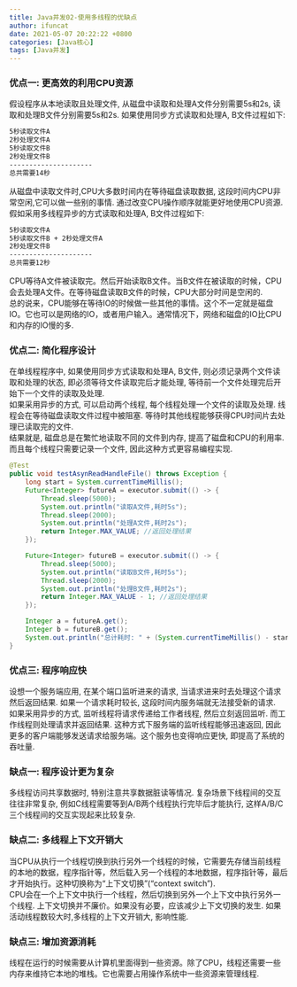 ```yaml
---
title: Java并发02-使用多线程的优缺点
author: ifuncat
date: 2021-05-07 20:22:22 +0800
categories: [Java核心]
tags: [Java并发]
---
```

<style>
img{
    padding-left: 3%;
}
</style>

### 优点一: 更高效的利用CPU资源
假设程序从本地读取且处理文件, 从磁盘中读取和处理A文件分别需要5s和2s, 读取和处理B文件分别需要5s和2s. 如果使用同步方式读取和处理A, B文件过程如下:
```bash
5秒读取文件A
2秒处理文件A
5秒读取文件B
2秒处理文件B
---------------------
总共需要14秒
```
从磁盘中读取文件时,CPU大多数时间内在等待磁盘读取数据, 这段时间内CPU非常空闲,它可以做一些别的事情. 通过改变CPU操作顺序就能更好地使用CPU资源.<br/> 
假如采用多线程异步的方式读取和处理A, B文件过程如下:
```bash
5秒读取文件A
5秒读取文件B + 2秒处理文件A
2秒处理文件B
---------------------
总共需要12秒
```
CPU等待A文件被读取完。然后开始读取B文件。当B文件在被读取的时候，CPU会去处理A文件。在等待磁盘读取B文件的时候，CPU大部分时间是空闲的.<br/>
总的说来，CPU能够在等待IO的时候做一些其他的事情。这个不一定就是磁盘IO。它也可以是网络的IO，或者用户输入。通常情况下，网络和磁盘的IO比CPU和内存的IO慢的多.
### 优点二: 简化程序设计
在单线程程序中, 如果使用同步方式读取和处理A, B文件, 则必须记录两个文件读取和处理的状态, 即必须等待文件读取完后才能处理, 等待前一个文件处理完后开始下一个文件的读取及处理.<br/>
如果采用异步的方式, 可以启动两个线程, 每个线程处理一个文件的读取及处理. 线程会在等待磁盘读取文件过程中被阻塞. 等待时其他线程能够获得CPU时间片去处理已读取完的文件. <br/>
结果就是, 磁盘总是在繁忙地读取不同的文件到内存, 提高了磁盘和CPU的利用率. 而且每个线程只需要记录一个文件, 因此这种方式更容易编程实现.
```java
@Test
public void testAsynReadHandleFile() throws Exception {
    long start = System.currentTimeMillis();
    Future<Integer> futureA = executor.submit(() -> {
        Thread.sleep(5000);
        System.out.println("读取A文件,耗时5s");
        Thread.sleep(2000);
        System.out.println("处理A文件,耗时2s");
        return Integer.MAX_VALUE; //返回处理结果
    });

    Future<Integer> futureB = executor.submit(() -> {
        Thread.sleep(5000);
        System.out.println("读取B文件,耗时5s");
        Thread.sleep(2000);
        System.out.println("处理B文件,耗时2s");
        return Integer.MAX_VALUE - 1; //返回处理结果
    });

    Integer a = futureA.get();
    Integer b = futureB.get();
    System.out.println("总计耗时: " + (System.currentTimeMillis() - start) / 1000);
}
```
### 优点三: 程序响应快
设想一个服务端应用, 在某个端口监听进来的请求, 当请求进来时去处理这个请求然后返回结果. 如果一个请求耗时较长, 这段时间内服务端就无法接受新的请求. <br/>
如果采用异步的方式, 监听线程将请求传递给工作者线程, 然后立刻返回监听. 而工作线程则处理请求并返回结果. 这种方式下服务端的监听线程能够迅速返回, 因此更多的客户端能够发送请求给服务端。这个服务也变得响应更快, 即提高了系统的吞吐量.
### 缺点一: 程序设计更为复杂
多线程访问共享数据时, 特别注意共享数据脏读等情况. 复杂场景下线程间的交互往往非常复杂, 例如C线程需要等到A/B两个线程执行完毕后才能执行, 这样A/B/C三个线程间的交互实现起来比较复杂. 
### 缺点二: 多线程上下文开销大
当CPU从执行一个线程切换到执行另外一个线程的时候，它需要先存储当前线程的本地的数据，程序指针等，然后载入另一个线程的本地数据，程序指针等，最后才开始执行。这种切换称为“上下文切换”(“context switch”).<br/>
CPU会在一个上下文中执行一个线程，然后切换到另外一个上下文中执行另外一个线程. 上下文切换并不廉价。如果没有必要，应该减少上下文切换的发生. 如果活动线程数较大时,多线程的上下文开销大, 影响性能.
### 缺点三: 增加资源消耗
线程在运行的时候需要从计算机里面得到一些资源。除了CPU，线程还需要一些内存来维持它本地的堆栈。它也需要占用操作系统中一些资源来管理线程.